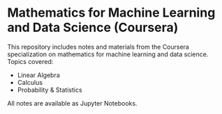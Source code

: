 # Mathematics for Machine Learning and Data Science (Coursera)

This repository includes notes and materials from the Coursera specialization on mathematics for machine learning and data science. Topics covered:

- Linear Algebra
- Calculus
- Probability & Statistics

All notes are available as Jupyter Notebooks.
